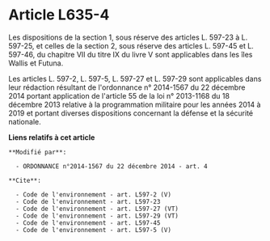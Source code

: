 # Article L635-4

Les dispositions de la section 1, sous réserve des articles L. 597-23 à L. 597-25, et celles de la section 2, sous réserve
des articles L. 597-45 et L. 597-46, du chapitre VII du titre IX du livre V sont applicables dans les îles Wallis et Futuna. 

Les articles L. 597-2, L. 597-5, L. 597-27 et L. 597-29 sont applicables dans leur rédaction résultant de l'ordonnance n°
2014-1567 du 22 décembre 2014 portant application de l'article 55 de la loi n° 2013-1168 du 18 décembre 2013 relative à la
programmation militaire pour les années 2014 à 2019 et portant diverses dispositions concernant la défense et la sécurité
nationale.

**Liens relatifs à cet article**

	**Modifié par**:

	  - ORDONNANCE n°2014-1567 du 22 décembre 2014 - art. 4

	**Cite**:

	  - Code de l'environnement - art. L597-2 (V)
	  - Code de l'environnement - art. L597-23
	  - Code de l'environnement - art. L597-27 (VT)
	  - Code de l'environnement - art. L597-29 (VT)
	  - Code de l'environnement - art. L597-45
	  - Code de l'environnement - art. L597-5 (V)
